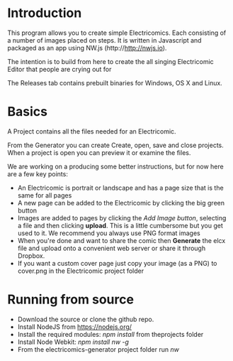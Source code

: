 # Introduction
This program allows you to create simple Electricomics. Each consisting of a number of images placed on steps.
It is written in Javascript and packaged as an app using NW.js (http://http://nwjs.io).

The intention is to build from here to create the all singing Electricomic Editor that people are crying out for

The Releases tab contains prebuilt binaries for Windows, OS X and Linux.

# Basics
A Project contains all the files needed for an Electricomic. 

From the Generator you can create Create, open, save and close projects. When a project is open you can preview it or examine the files. 

We are working on a producing some better instructions, but for now here are a few key points:

- An Electricomic is portrait or landscape and has a page size that is the same for all pages
- A new page can be added to the Electricomic by clicking the big green button
- Images are added to pages by clicking the *Add Image button*, selecting a file and then clicking **upload**. This is a little cumbersome but you get used to it. We recommend you always use PNG format images
- When you're done and want to share the comic then **Generate** the elcx file and upload onto a convenient web server or share it through Dropbox.
- If you want a custom cover page just copy your image (as a PNG) to cover.png in the Electricomic project folder

# Running from source
- Download the source or clone the github repo.
- Install NodeJS from https://nodejs.org/
- Install the required modules: _npm install_ from theprojects folder
- Install Node Webkit: _npm install nw -g_
- From the electricomics-generator project folder run _nw_

